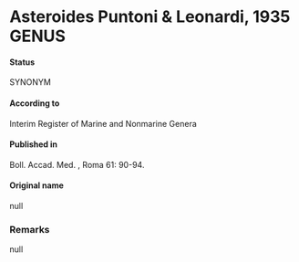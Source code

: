 # Asteroides Puntoni & Leonardi, 1935 GENUS

#### Status
SYNONYM

#### According to
Interim Register of Marine and Nonmarine Genera

#### Published in
Boll. Accad. Med. , Roma 61: 90-94.

#### Original name
null

### Remarks
null